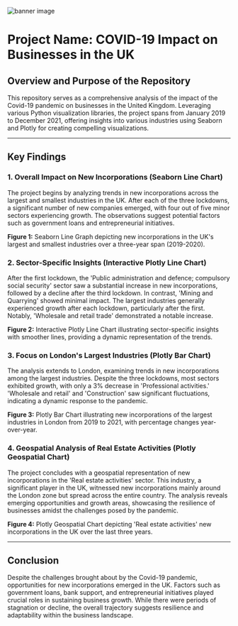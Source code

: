 ![banner image](https://www.physiology.org/images/default-source/images-for-testing/covid-19.jpg?sfvrsn=b12e0bb3_2)

# Project Name: COVID-19 Impact on Businesses in the UK

## Overview and Purpose of the Repository

This repository serves as a comprehensive analysis of the impact of the Covid-19 pandemic on businesses in the United Kingdom. Leveraging various Python visualization libraries, the project spans from January 2019 to December 2021, offering insights into various industries using Seaborn and Plotly for creating compelling visualizations.

---

## Key Findings

### 1. Overall Impact on New Incorporations (Seaborn Line Chart)

The project begins by analyzing trends in new incorporations across the largest and smallest industries in the UK. After each of the three lockdowns, a significant number of new companies emerged, with four out of five minor sectors experiencing growth. The observations suggest potential factors such as government loans and entrepreneurial initiatives.

**Figure 1:** Seaborn Line Graph depicting new incorporations in the UK's largest and smallest industries over a three-year span (2019-2020).

### 2. Sector-Specific Insights (Interactive Plotly Line Chart)

After the first lockdown, the 'Public administration and defence; compulsory social security' sector saw a substantial increase in new incorporations, followed by a decline after the third lockdown. In contrast, 'Mining and Quarrying' showed minimal impact. The largest industries generally experienced growth after each lockdown, particularly after the first. Notably, 'Wholesale and retail trade' demonstrated a notable increase.

**Figure 2:** Interactive Plotly Line Chart illustrating sector-specific insights with smoother lines, providing a dynamic representation of the trends.

### 3. Focus on London's Largest Industries (Plotly Bar Chart)

The analysis extends to London, examining trends in new incorporations among the largest industries. Despite the three lockdowns, most sectors exhibited growth, with only a 3% decrease in 'Professional activities.' 'Wholesale and retail' and 'Construction' saw significant fluctuations, indicating a dynamic response to the pandemic.

**Figure 3:** Plotly Bar Chart illustrating new incorporations of the largest industries in London from 2019 to 2021, with percentage changes year-over-year.

### 4. Geospatial Analysis of Real Estate Activities (Plotly Geospatial Chart)

The project concludes with a geospatial representation of new incorporations in the 'Real estate activities' sector. This industry, a significant player in the UK, witnessed new incorporations mainly around the London zone but spread across the entire country. The analysis reveals emerging opportunities and growth areas, showcasing the resilience of businesses amidst the challenges posed by the pandemic.

**Figure 4:** Plotly Geospatial Chart depicting 'Real estate activities' new incorporations in the UK over the last three years.

---

## Conclusion

Despite the challenges brought about by the Covid-19 pandemic, opportunities for new incorporations emerged in the UK. Factors such as government loans, bank support, and entrepreneurial initiatives played crucial roles in sustaining business growth. While there were periods of stagnation or decline, the overall trajectory suggests resilience and adaptability within the business landscape.
